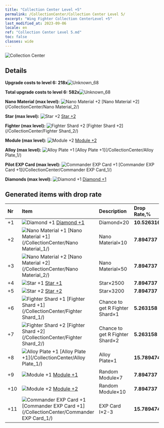 ```yaml
---
title: "Collection Center Level +5"
permalink: /CollectionCenter/Collection Center Level 5/
excerpt: "Wing Fighter Collection CenterLevel +5"
last_modified_at: 2023-09-06
locale: en
ref: "Collection Center Level 5.md"
toc: false
classes: wide
---
```



  ![Collection Center](/images/bh_img6.png)

## Details

 **Upgrade costs to level 6:** **218x**![Unknown_68](/images/item/bh_img25_p.png)

 **Total upgrade costs to level 6:** **582x**![Unknown_68](/images/item/bh_img25_p.png)

 **Nano Material (max level):** ![Nano Material +2](/images/cc/CC_Nano_Material_2_p.png) [Nano Material +2](/CollectionCenter/Nano Material_2/)

 **Star (max level):** ![Star +2](/images/cc/CC_Star_2_p.png) [Star +2](/CollectionCenter/Star_2/)

 **Fighter (max level):** ![Fighter Shard +2](/images/cc/CC_Fighter_Shard_2_p.png) [Fighter Shard +2](/CollectionCenter/Fighter Shard_2/)

 **Module (max level):** ![Module +2](/images/cc/CC_Module_2_p.png) [Module +2](/CollectionCenter/Module_2/)

 **Alloy (max level):** ![Alloy Plate +1](/images/cc/CC_Alloy_Plate_1_p.png) [Alloy Plate +1](/CollectionCenter/Alloy Plate_1/)

 **Pilot EXP Card (max level):** ![Commander EXP Card +1](/images/cc/CC_Pilot_EXP_Card_1_p.png) [Commander EXP Card +1](/CollectionCenter/Commander EXP Card_1/)

 **Diamonds (max level):** ![Diamond +1](/images/cc/CC_Diamond_1_p.png) [Diamond +1](/CollectionCenter/Diamond_1/)

## Generated items with drop rate

  |  Nr |     Item   |    Description   |  Drop Rate,% |
  |:----|:-----------|:-----------------|:-------------|
  | +1 | ![Diamond +1](/images/cc/CC_Diamond_1_p.png) [Diamond +1](/CollectionCenter/Diamond_1/) | Diamond×20 | **10.526316** |
  | +2 | ![Nano Material +1](/images/cc/CC_Nano_Material_1_p.png) [Nano Material +1](/CollectionCenter/Nano Material_1/) | Nano Material×10 | **7.894737** |
  | +3 | ![Nano Material +2](/images/cc/CC_Nano_Material_2_p.png) [Nano Material +2](/CollectionCenter/Nano Material_2/) | Nano Material×50 | **7.894737** |
  | +4 | ![Star +1](/images/cc/CC_Star_1_p.png) [Star +1](/CollectionCenter/Star_1/) | Star×2500 | **7.894737** |
  | +5 | ![Star +2](/images/cc/CC_Star_2_p.png) [Star +2](/CollectionCenter/Star_2/) | Star×3200 | **7.894737** |
  | +6 | ![Fighter Shard +1](/images/cc/CC_Fighter_Shard_1_p.png) [Fighter Shard +1](/CollectionCenter/Fighter Shard_1/) | Chance to get R Fighter Shard×1 | **5.263158** |
  | +7 | ![Fighter Shard +2](/images/cc/CC_Fighter_Shard_2_p.png) [Fighter Shard +2](/CollectionCenter/Fighter Shard_2/) | Chance to get R Fighter Shard×2 | **5.263158** |
  | +8 | ![Alloy Plate +1](/images/cc/CC_Alloy_Plate_1_p.png) [Alloy Plate +1](/CollectionCenter/Alloy Plate_1/) | Alloy Plate×1 | **15.789474** |
  | +9 | ![Module +1](/images/cc/CC_Module_1_p.png) [Module +1](/CollectionCenter/Module_1/) | Random Module×7 | **7.894737** |
  | +10 | ![Module +2](/images/cc/CC_Module_2_p.png) [Module +2](/CollectionCenter/Module_2/) | Random Module×10 | **7.894737** |
  | +11 | ![Commander EXP Card +1](/images/cc/CC_Pilot_EXP_Card_1_p.png) [Commander EXP Card +1](/CollectionCenter/Commander EXP Card_1/) | EXP Card I×2-3 | **15.789474** |

